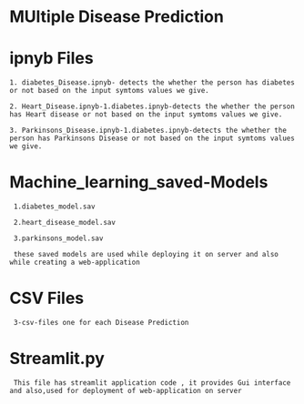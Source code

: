 # MUltiple Disease Prediction

  # ipnyb Files

    1. diabetes_Disease.ipnyb- detects the whether the person has diabetes or not based on the input symtoms values we give.

    2. Heart_Disease.ipnyb-1.diabetes.ipnyb-detects the whether the person has Heart disease or not based on the input symtoms values we give.
 
    3. Parkinsons_Disease.ipnyb-1.diabetes.ipnyb-detects the whether the person has Parkinsons Disease or not based on the input symtoms values we give.

   # Machine_learning_saved-Models

     1.diabetes_model.sav

     2.heart_disease_model.sav

     3.parkinsons_model.sav

     these saved models are used while deploying it on server and also while creating a web-application  

   # CSV Files
     
     3-csv-files one for each Disease Prediction

   # Streamlit.py

     This file has streamlit application code , it provides Gui interface and also,used for deployment of web-application on server 
